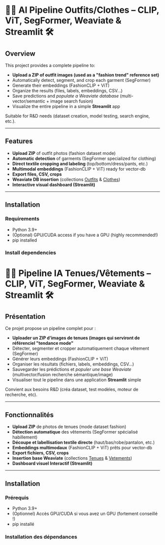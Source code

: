 # 👗🧥 AI Pipeline Outfits/Clothes – CLIP, ViT, SegFormer, Weaviate & Streamlit 🛠️

## Overview

This project provides a complete pipeline to:
- **Upload a ZIP of outfit images (used as a "fashion trend" reference set)**
- Automatically detect, segment, and crop each garment (SegFormer)
- Generate their embeddings (FashionCLIP + ViT)
- Organize the results (files, labels, embeddings, CSV…)
- Save predictions and *populate a Weaviate database* (multi-vector/semantic + image search fusion)
- Visualize the entire pipeline in a simple **Streamlit** app

Suitable for R&D needs (dataset creation, model testing, search engine, etc.).

---

## Features

- **Upload ZIP** of outfit photos (fashion dataset mode)
- **Automatic detection** of garments (SegFormer specialized for clothing)
- **Direct textile cropping and labeling** (top/bottom/dress/pants, etc.)
- **Multimodal embeddings** (FashionCLIP + ViT) ready for vector-db
- **Export files, CSV, crops**
- **Weaviate DB insertion** (collections [Outfits](#collections) & [Clothes](#collections))
- **Interactive visual dashboard (Streamlit)**

---

## Installation

### Requirements

- Python 3.9+
- (Optional) GPU/CUDA access if you have a GPU (highly recommended!)
- pip installed

### Install dependencies



# 👗🧥 Pipeline IA Tenues/Vêtements – CLIP, ViT, SegFormer, Weaviate & Streamlit 🛠️

## Présentation

Ce projet propose un pipeline complet pour :
- **Uploader un ZIP d’images de tenues (images qui serviront de référenciel "tendance mode"**
- Détecter, segmenter et cropper automatiquement chaque vêtement (SegFormer)
- Générer leurs embeddings (FashionCLIP + ViT)
- Organiser les résultats (fichiers, labels, embeddings, CSV…)
- Sauvegarder les prédictions et *populer une base Weaviate* (multivector/fusion recherche sémantique/image)
- Visualiser tout le pipeline dans une application **Streamlit** simple

Convient aux besoins R&D (créa dataset, test modèles, moteur de recherche, etc).

---

## Fonctionnalités

- **Upload ZIP** de photos de tenues (mode dataset fashion)
- **Détection automatique** des vêtements (SegFormer spécialisé habillement)
- **Découpe et labellisation textile directe** (haut/bas/robe/pantalon, etc.)
- **Embeddings multimodaux** (FashionCLIP + ViT) prêts pour vector-db
- **Export fichiers, CSV, crops**
- **Insertion base Weaviate** (collections [Tenues](#collections) & [Vetements](#collections))
- **Dashboard visuel Interactif (Streamlit)**

---

## Installation

### Prérequis

- Python 3.9+
- (Optionnel) Accès GPU/CUDA si vous avez un GPU (fortement conseillé !)
- pip installé

### Installation des dépendances

